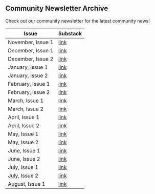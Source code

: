 ## Community Newsletter Archive
Check out our community newsletter for the latest community news!   

| Issue                 | Substack                                                                           |
|-----------------------|------------------------------------------------------------------------------------|
| November, Issue 1     | [link](https://rokwirecommunity.substack.com/p/rokwire-community-news)             |
| December, Issue 1     | [link](https://rokwirecommunity.substack.com/p/rokwire-community-news-november1)   |
| December, Issue 2     | [link](https://rokwirecommunity.substack.com/p/rokwire-community-news-december-2)       |
| January, Issue 1      | [link](https://rokwirecommunity.substack.com/p/rokwire-community-newsletter-january)       |
| January, Issue 2      | [link](https://rokwirecommunity.substack.com/p/rokwire-community-newsletter-january-c47)   |
| February, Issue 1     | [link](https://rokwirecommunity.substack.com/publish/post/31686281)                |
| February, Issue 2     | [link](https://rokwirecommunity.substack.com/p/rokwire-community-newsletter-february-e2c)  |
| March, Issue 1        | [link](https://rokwirecommunity.substack.com/p/rokwire-community-newsletter-march)   |
| March, Issue 2        | [link](https://rokwirecommunity.substack.com/p/rokwire-community-newsletter-march-a85)   |
| April, Issue 1        | [link](https://rokwirecommunity.substack.com/p/rokwire-community-newsletter-april)   |
| April, Issue 2        | [link](https://rokwirecommunity.substack.com/p/rokwire-community-newsletter-april-90e) |
| May, Issue 1        | [link](https://rokwirecommunity.substack.com/p/rokwire-community-newsletter-may1)    |
| May, Issue 2        | [link](https://rokwirecommunity.substack.com/p/rokwire-community-newsletter-may2)    |
| June, Issue 1       | [link](https://rokwirecommunity.substack.com/p/rokwire-community-newsletter-june1)   |
| June, Issue 2       | [link](https://rokwirecommunity.substack.com/p/rokwire-community-newsletter-june2)   |
| July, Issue 1       | [link](https://rokwirecommunity.substack.com/p/rokwire-community-newsletter-july1)   |
| July, Issue 2       | [link](https://rokwirecommunity.substack.com/p/rokwire-community-newsletter-july2)   |
| August, Issue 1     | [link](https://rokwirecommunity.substack.com/p/rokwire-community-newsletter-august1) |
